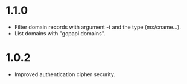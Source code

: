 # 1.1.0

* Filter domain records with argument -t and the type (mx/cname...).
* List domains with "gopapi domains".

# 1.0.2

* Improved authentication cipher security.